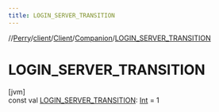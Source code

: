```yaml
---
title: LOGIN_SERVER_TRANSITION
---
```

//[Perry](../../../../index.html)/[client](../../index.html)/[Client](../index.html)/[Companion](index.html)/[LOGIN_SERVER_TRANSITION](-l-o-g-i-n_-s-e-r-v-e-r_-t-r-a-n-s-i-t-i-o-n.html)



# LOGIN_SERVER_TRANSITION



[jvm]\
const val [LOGIN_SERVER_TRANSITION](-l-o-g-i-n_-s-e-r-v-e-r_-t-r-a-n-s-i-t-i-o-n.html): [Int](https://kotlinlang.org/api/latest/jvm/stdlib/kotlin/-int/index.html) = 1




